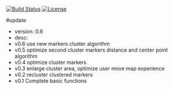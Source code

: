 [![Build Status](https://travis-ci.org/JimYJ/js-MakerCluster.svg?branch=master)](https://travis-ci.org/JimYJ/js-MakerCluster)
[![License](http://img.shields.io/badge/license-mit-blue.svg?style=flat-square)](https://raw.githubusercontent.com/ugorji/go/master/LICENSE)

#update
 * version: 0.6
 * desc:
 * v0.6 use new markers cluster algorithm
 * v0.5 optimize second cluster markers distance and center point algorithm
 * v0.4 optimize cluster markers
 * v0.3 enlarge cluster area, optimize user move map experience
 * v0.2 recluster clustered markers
 * v0.1 Complete basic functions
